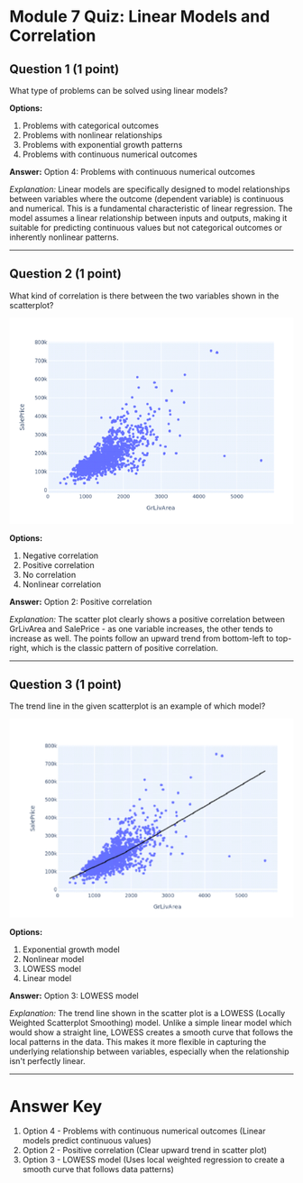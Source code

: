 # Module 7 Quiz: Linear Models and Correlation

## Question 1 (1 point)
What type of problems can be solved using linear models?

**Options:**
1. Problems with categorical outcomes
2. Problems with nonlinear relationships
3. Problems with exponential growth patterns
4. Problems with continuous numerical outcomes

**Answer:** Option 4: Problems with continuous numerical outcomes

*Explanation:* Linear models are specifically designed to model relationships between variables where the outcome (dependent variable) is continuous and numerical. This is a fundamental characteristic of linear regression. The model assumes a linear relationship between inputs and outputs, making it suitable for predicting continuous values but not categorical outcomes or inherently nonlinear patterns.

---

## Question 2 (1 point)
What kind of correlation is there between the two variables shown in the scatterplot?

![Scatter plot showing correlation](images/M7.3.png)

**Options:**
1. Negative correlation
2. Positive correlation
3. No correlation
4. Nonlinear correlation

**Answer:** Option 2: Positive correlation

*Explanation:* The scatter plot clearly shows a positive correlation between GrLivArea and SalePrice - as one variable increases, the other tends to increase as well. The points follow an upward trend from bottom-left to top-right, which is the classic pattern of positive correlation.

---

## Question 3 (1 point)
The trend line in the given scatterplot is an example of which model?

![Scatter plot with trend line](images/M7.4.png)

**Options:**
1. Exponential growth model
2. Nonlinear model
3. LOWESS model
4. Linear model

**Answer:** Option 3: LOWESS model

*Explanation:* The trend line shown in the scatter plot is a LOWESS (Locally Weighted Scatterplot Smoothing) model. Unlike a simple linear model which would show a straight line, LOWESS creates a smooth curve that follows the local patterns in the data. This makes it more flexible in capturing the underlying relationship between variables, especially when the relationship isn't perfectly linear.

---

# Answer Key
1. Option 4 - Problems with continuous numerical outcomes (Linear models predict continuous values)
2. Option 2 - Positive correlation (Clear upward trend in scatter plot)
3. Option 3 - LOWESS model (Uses local weighted regression to create a smooth curve that follows data patterns)